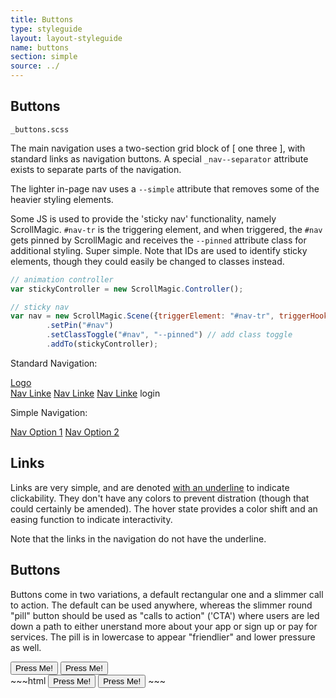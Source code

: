 ```yaml
---
title: Buttons
type: styleguide
layout: layout-styleguide
name: buttons
section: simple
source: ../
---
```



<main markdown="1">

## Buttons

`_buttons.scss`

The main navigation uses a two-section grid block of [ one three ], with standard links as navigation buttons. A special `_nav--separator` attribute exists to separate parts of the navigation.

The lighter in-page nav uses a `--simple` attribute that removes some of the heavier styling elements.


Some JS is used to provide the 'sticky nav' functionality, namely ScrollMagic.  `#nav-tr` is the triggering element, and when triggered, the `#nav` gets pinned by ScrollMagic and receives the `--pinned` attribute class for additional styling. Super simple. Note that IDs are used to identify sticky elements, though they could easily be changed to classes instead.

~~~ javascript
// animation controller
var stickyController = new ScrollMagic.Controller();

// sticky nav
var nav = new ScrollMagic.Scene({triggerElement: "#nav-tr", triggerHook: "onLeave"})
        .setPin("#nav")
        .setClassToggle("#nav", "--pinned") // add class toggle
        .addTo(stickyController);
~~~


Standard Navigation:

<div id="nav-tr" >
  <nav id="nav" class="_nav _container _content">
    <div class="_grid-one-three _grid-center-h">
      <a class="nav-logo" href="/"><span class="_logo">Logo</span></a>
      <div class="nav-links">
        <a href="#intro">Nav Linke</a>
        <a href="#privacy">Nav Linke</a>
        <a href="#pricing">Nav Linke</a>
        <a class="_nav--separator">login</a>
      </div>
    </div>
  </nav>
</div>

Simple Navigation:

<div id="nav-tr" >
  <nav id="nav" class="_nav --simple _ease-none _container ">
    <div class="">
      <a href="#inspiration">Nav Option 1</a>
      <a href="#inspiration">Nav Option 2 </a>
    </div>
  </nav>
</div>



## Links

Links are very simple, and are denoted [with an underline](#) to indicate clickability. They don't have any colors to prevent distration (though that could certainly be amended). The hover state provides a color shift and an easing function to indicate interactivity.

Note that the links in the navigation do not have the underline.



## Buttons

Buttons come in two variations, a default rectangular one and a slimmer call to action. The default can be used anywhere, whereas the slimmer round "pill" button should be used as "calls to action" ('CTA') where users are led down a path to either unerstand more about your app or sign up or pay for services. The pill is in lowercase to appear "friendlier" and lower pressure as well.

<div class="_styleguide-example">
  <button class="_button">Press Me!</button> <button class="_button-pill _button-thin">Press Me!</button>
</div>
~~~html 
  <button class="_button">Press Me!</button> <button class="_button-pill _button-thin">Press Me!</button>
~~~



</main>